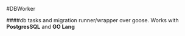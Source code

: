 #DBWorker

####db tasks and migration runner/wrapper over goose. Works with __PostgresSQL__ and __GO Lang__